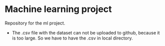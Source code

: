 # Machine learning project
Repository for the ml project.

<ul>
<li>The .csv file with the dataset can not be uploaded to github, because it is too large. So we have to have the .csv in local directory.</li>
</ul>
